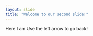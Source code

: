 ```yaml
---
layout: slide
title: "Welcome to our second slide!"
---
```

Here I am
Use the left arrow to go back!
